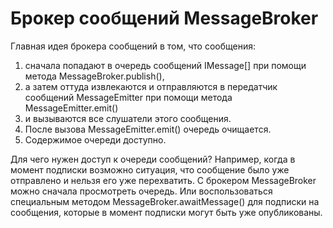 Брокер сообщений MessageBroker
==============================

Главная идея брокера сообщений в том, что сообщения:
1) сначала попадают в очередь сообщений IMessage[] при помощи метода MessageBroker.publish(),
2) а затем оттуда извлекаются и отправляются в передатчик сообщений MessageEmitter при помощи метода MessageEmitter.emit()
4) и вызываются все слушатели этого сообщения.
5) После вызова MessageEmitter.emit() очередь очищается.
6) Содержимое очереди доступно.

Для чего нужен доступ к очереди сообщений?
Например, когда в момент подписки возможно ситуация, что сообщение было уже отправлено и нельзя его уже перехватить.
С брокером MessageBroker можно сначала просмотреть очередь. Или воспользоваться специальным методом MessageBroker.awaitMessage() 
для подписки на сообщения, которые в момент подписки могут быть уже опубликованы.
